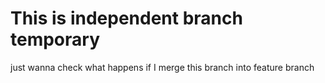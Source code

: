 # This is independent branch temporary
just wanna check what happens if I merge this branch into feature branch